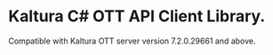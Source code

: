 # Kaltura C# OTT API Client Library.
Compatible with Kaltura OTT server version 7.2.0.29661 and above.
